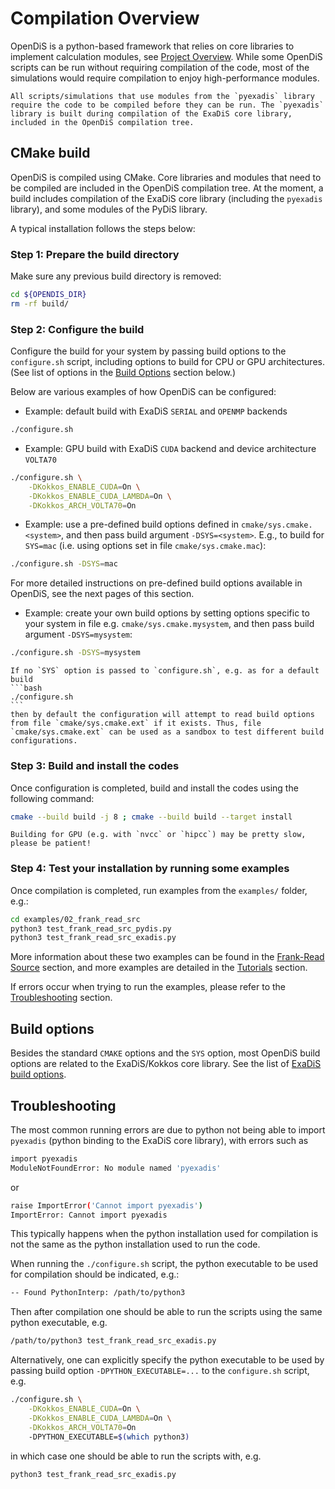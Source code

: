 # Compilation Overview

OpenDiS is a python-based framework that relies on core libraries to implement calculation modules, see [Project Overview](../../code_structure/project_overview.md). While some OpenDiS scripts can be run without requiring compilation of the code, most of the simulations would require compilation to enjoy high-performance modules.

```{hint}
All scripts/simulations that use modules from the `pyexadis` library require the code to be compiled before they can be run. The `pyexadis` library is built during compilation of the ExaDiS core library, included in the OpenDiS compilation tree.
```


## CMake build

OpenDiS is compiled using CMake. Core libraries and modules that need to be compiled are included in the OpenDiS compilation tree. At the moment, a build includes compilation of the ExaDiS core library (including the `pyexadis` library), and some modules of the PyDiS library.

A typical installation follows the steps below:

### Step 1: Prepare the build directory

Make sure any previous build directory is removed:
```bash
cd ${OPENDIS_DIR}
rm -rf build/
```

### Step 2: Configure the build

Configure the build for your system by passing build options to the `configure.sh` script, including options to build for CPU or GPU architectures. (See list of options in the [Build Options](#build-options) section below.)

Below are various examples of how OpenDiS can be configured:

* Example: default build with ExaDiS `SERIAL` and `OPENMP` backends
```bash
./configure.sh
```

* Example: GPU build with ExaDiS `CUDA` backend and device architecture `VOLTA70`
```bash
./configure.sh \
    -DKokkos_ENABLE_CUDA=On \
    -DKokkos_ENABLE_CUDA_LAMBDA=On \
    -DKokkos_ARCH_VOLTA70=On
```

* Example: use a pre-defined build options defined in `cmake/sys.cmake.<system>`, and then pass build argument `-DSYS=<system>`. E.g., to build for `SYS=mac` (i.e. using options set in file `cmake/sys.cmake.mac`):
```bash
./configure.sh -DSYS=mac
```
For more detailed instructions on pre-defined build options available in OpenDiS, see the next pages of this section.

* Example: create your own build options by setting options specific to your system in file e.g. `cmake/sys.cmake.mysystem`, and then pass build argument `-DSYS=mysystem`:
```bash
./configure.sh -DSYS=mysystem
```

````{tip}
If no `SYS` option is passed to `configure.sh`, e.g. as for a default build
```bash
./configure.sh
```
then by default the configuration will attempt to read build options from file `cmake/sys.cmake.ext` if it exists. Thus, file `cmake/sys.cmake.ext` can be used as a sandbox to test different build configurations.
````

### Step 3: Build and install the codes

Once configuration is completed, build and install the codes using the following command:
```bash
cmake --build build -j 8 ; cmake --build build --target install
```
```{note}
Building for GPU (e.g. with `nvcc` or `hipcc`) may be pretty slow, please be patient!
```

### Step 4: Test your installation by running some examples

Once compilation is completed, run examples from the `examples/` folder, e.g.:

```bash
cd examples/02_frank_read_src
python3 test_frank_read_src_pydis.py
python3 test_frank_read_src_exadis.py
```
More information about these two examples can be found in the [Frank-Read Source](../../tutorials/frank_read_src/index) section, and more examples are detailed in the [Tutorials](../../tutorials/index) section.

If errors occur when trying to run the examples, please refer to the [Troubleshooting](#troubleshooting) section.


## Build options

Besides the standard `CMAKE` options and the `SYS` option, most OpenDiS build options are related to the ExaDiS/Kokkos core library. See the list of [ExaDiS build options](../../core_libraries/exadis_documentation/user_guide/obtaining.md#detailed-build-instructions).


## Troubleshooting

The most common running errors are due to python not being able to import `pyexadis` (python binding to the ExaDiS core library), with errors such as

```bash
import pyexadis
ModuleNotFoundError: No module named 'pyexadis'
```
or
```bash
raise ImportError('Cannot import pyexadis')
ImportError: Cannot import pyexadis
```
This typically happens when the python installation used for compilation is not the same as the python installation used to run the code.

When running the `./configure.sh` script, the python executable to be used for compilation should be indicated, e.g.:
```bash
-- Found PythonInterp: /path/to/python3
```
Then after compilation one should be able to run the scripts using the same python executable, e.g.
```bash
/path/to/python3 test_frank_read_src_exadis.py
```
Alternatively, one can explicitly specify the python executable to be used by passing build option `-DPYTHON_EXECUTABLE=...` to the `configure.sh` script, e.g.
```bash
./configure.sh \
    -DKokkos_ENABLE_CUDA=On \
    -DKokkos_ENABLE_CUDA_LAMBDA=On \
    -DKokkos_ARCH_VOLTA70=On
    -DPYTHON_EXECUTABLE=$(which python3)
```
in which case one should be able to run the scripts with, e.g.
```bash
python3 test_frank_read_src_exadis.py
```
